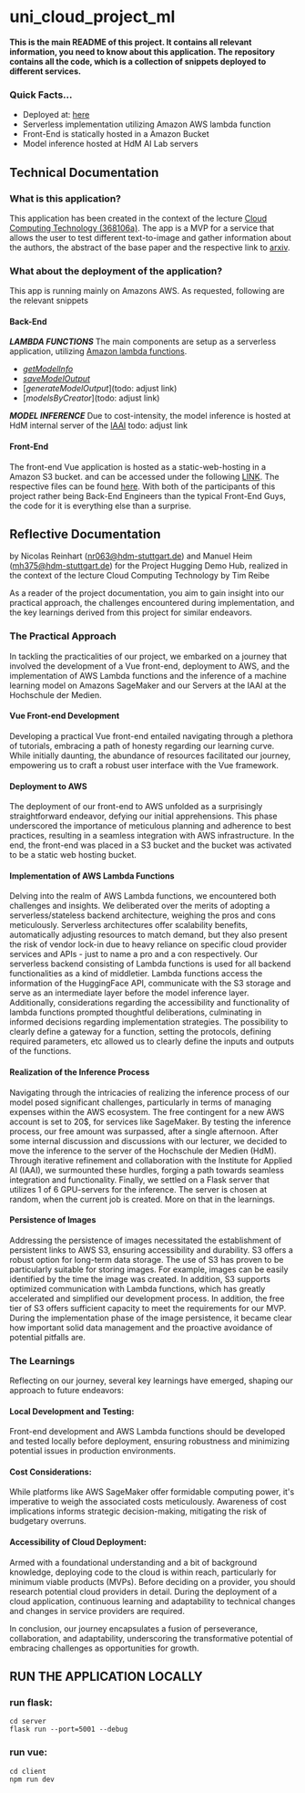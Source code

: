# uni_cloud_project_ml
__This is the main README of this project. It contains all relevant information, you need to know about this application. The repository contains all the code, which is a collection of snippets deployed to different services.__

### Quick Facts...
- Deployed at: [here](http://frontend-uni-cloud-computing.s3-website.eu-central-1.amazonaws.com/)
- Serverless implementation utilizing Amazon AWS lambda function
- Front-End is statically hosted in a Amazon Bucket
- Model inference hosted at HdM AI Lab servers

## Technical Documentation

### What is this application?
This application has been created in the context of the lecture [Cloud Computing Technology (368106a)](https://www.hdm-stuttgart.de/drucktechnik/absolventen/studieninteressierte/bachelor/vorlesung_detail?ansicht=1&vorlid=5214998&sgbvsid=5170586). The app is a MVP for a service that allows the user to test different text-to-image and gather information about the authors, the abstract of the base paper and the respective link to [arxiv](arxiv.org).


### What about the deployment of the application?
This app is running mainly on Amazons AWS. As requested, following are the relevant snippets

#### Back-End
**_LAMBDA FUNCTIONS_**
The main components are setup as a serverless application, utilizing [Amazon lambda functions](https://aws.amazon.com/de/lambda/).

- [_getModelInfo_](https://github.com/N10100010/uni_cloud_project_ml/blob/main/lambda_functions/get_model_info/lambda_function.py)
- [_saveModelOutput_](https://github.com/N10100010/uni_cloud_project_ml/blob/main/lambda_functions/model_save/lambda_function.py)
- [_generateModelOutput_](todo: adjust link)
- [_modelsByCreator_](todo: adjust link)

**_MODEL INFERENCE_**
Due to cost-intensity, the model inference is hosted at HdM internal server of the [IAAI](https://deeplearn.pages.mi.hdm-stuttgart.de/docs/)
todo: adjust link

#### Front-End
The front-end Vue application is hosted as a static-web-hosting in a Amazon S3 bucket. and can be accessed under the following [LINK](http://frontend-uni-cloud-computing.s3-website.eu-central-1.amazonaws.com/).
The respective files can be found [here](https://github.com/N10100010/uni_cloud_project_ml/tree/main/client).
With both of the participants of this project rather being Back-End Engineers than the typical Front-End Guys, the code for it is everything else than a surprise.


## Reflective Documentation
by Nicolas Reinhart (nr063@hdm-stuttgart.de) and Manuel Heim (mh375@hdm-stuttgart.de)
for the Project Hugging Demo Hub, realized in the context of the lecture Cloud Computing Technology by Tim Reibe

As a reader of the project documentation, you aim to gain insight into our practical approach, the challenges encountered during implementation, and the key learnings derived from this project for similar endeavors.
### The Practical Approach
In tackling the practicalities of our project, we embarked on a journey that involved the development of a Vue front-end, deployment to AWS, and the implementation of AWS Lambda functions and the inference of a machine learning model on Amazons SageMaker and our Servers at the IAAI at the Hochschule der Medien.
#### Vue Front-end Development
Developing a practical Vue front-end entailed navigating through a plethora of tutorials, embracing a path of honesty regarding our learning curve. While initially daunting, the abundance of resources facilitated our journey, empowering us to craft a robust user interface with the Vue framework.
#### Deployment to AWS
The deployment of our front-end to AWS unfolded as a surprisingly straightforward endeavor, defying our initial apprehensions. This phase underscored the importance of meticulous planning and adherence to best practices, resulting in a seamless integration with AWS infrastructure. In the end, the front-end was placed in a S3 bucket and the bucket was activated to be a static web hosting bucket.
#### Implementation of AWS Lambda Functions
Delving into the realm of AWS Lambda functions, we encountered both challenges and insights. We deliberated over the merits of adopting a serverless/stateless backend architecture, weighing the pros and cons meticulously. Serverless architectures offer scalability benefits, automatically adjusting resources to match demand, but they also present the risk of vendor lock-in due to heavy reliance on specific cloud provider services and APIs - just to name a pro and a con respectively. Our serverless backend consisting of Lambda functions is used for all backend functionalities as a kind of middletier. Lambda functions access the information of the HuggingFace API, communicate with the S3 storage and serve as an intermediate layer before the model inference layer. Additionally, considerations regarding the accessibility and functionality of lambda functions prompted thoughtful deliberations, culminating in informed decisions regarding implementation strategies. The possibility to clearly define a gateway for a function, setting the protocols, defining required parameters, etc allowed us to clearly define the inputs and outputs of the functions.
#### Realization of the Inference Process
Navigating through the intricacies of realizing the inference process of our model posed significant challenges, particularly in terms of managing expenses within the AWS ecosystem. The free contingent for a new AWS account is set to 20$, for services like SageMaker. By testing the inference process, our free amount was surpassed, after a single afternoon. After some internal discussion and discussions with our lecturer, we decided to move the inference to the server of the Hochschule der Medien (HdM).  Through iterative refinement and collaboration with the Institute for Applied AI (IAAI), we surmounted these hurdles, forging a path towards seamless integration and functionality. Finally, we settled on a Flask server that utilizes 1 of 6 GPU-servers for the inference. The server is chosen at random, when the current job is created. More on that in the learnings.
#### Persistence of Images
Addressing the persistence of images necessitated the establishment of persistent links to AWS S3, ensuring accessibility and durability. S3 offers a robust option for long-term data storage. The use of S3 has proven to be particularly suitable for storing images. For example, images can be easily identified by the time the image was created. In addition, S3 supports optimized communication with Lambda functions, which has greatly accelerated and simplified our development process. In addition, the free tier of S3 offers sufficient capacity to meet the requirements for our MVP. During the implementation phase of the image persistence, it became clear how important solid data management and the proactive avoidance of potential pitfalls are.
### The Learnings
Reflecting on our journey, several key learnings have emerged, shaping our approach to future endeavors:
#### Local Development and Testing:
Front-end development and AWS Lambda functions should be developed and tested locally before deployment, ensuring robustness and minimizing potential issues in production environments.
#### Cost Considerations:
While platforms like AWS SageMaker offer formidable computing power, it's imperative to weigh the associated costs meticulously. Awareness of cost implications informs strategic decision-making, mitigating the risk of budgetary overruns.
#### Accessibility of Cloud Deployment:
Armed with a foundational understanding and a bit of background knowledge, deploying code to the cloud is within reach, particularly for minimum viable products (MVPs).  Before deciding on a provider, you should research potential cloud providers in detail. During the deployment of a cloud application, continuous learning and adaptability to technical changes and changes in service providers are required.

In conclusion, our journey encapsulates a fusion of perseverance, collaboration, and adaptability, underscoring the transformative potential of embracing challenges as opportunities for growth.


## RUN THE APPLICATION LOCALLY
### run flask:

```
cd server
flask run --port=5001 --debug
```

### run vue:

```
cd client
npm run dev
```

